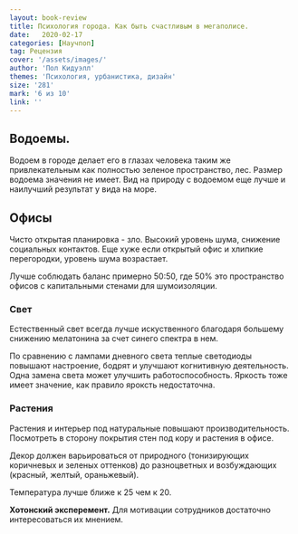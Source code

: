 ```yaml
---
layout: book-review
title: Психология города. Как быть счастливым в мегаполисе.
date:   2020-02-17
categories: [Научпоп]
tag: Рецензия
cover: '/assets/images/'
author: 'Пол Кидуэлл'
themes: 'Психология, урбанистика, дизайн'
size: '281'
mark: '6 из 10'
link: ''
---
```


## Водоемы.
Водоем в городе делает его в глазах человека таким же привлекательным
как полностью зеленое пространство, лес. Размер водоема значения не имеет. Вид на природу с водоемом еще лучше и наилучший результат у вида на море.

## Офисы
Чисто открытая планировка - зло. Высокий уровень шума, снижение социальных контактов. Еще хуже если открытый офис и хлипкие перегородки, уровень шума возрастает.

Лучше соблюдать баланс примерно 50:50, где 50% это пространство офисов с капитальными стенами для шумоизоляции.

### Свет
Естественный свет всегда лучше искуственного благодаря большему снижению мелатонина за счет синего спектра в нем.

По сравнению с лампами дневного света теплые светодиоды повышают настроение, бодрят и улучшают когнитивную деятельность. Одна замена света может улучшить работоспособность. Яркость тоже имеет значение, как правило яроксть недостаточна. 

### Растения
Растения и интерьер под натуральные повышают производительность. Посмотреть в сторону покрытия стен под кору и растения в офисе.

Декор должен варьироваться от природного (тонизирующих коричневых и зеленых оттенков) до разноцветных и возбуждающих (красный, желтый, ораньжевый).

Температура лучше ближе к 25 чем к 20.

**Хотонский эксперемент.** Для мотивации сотрудников достаточно интересоваться их мнением.